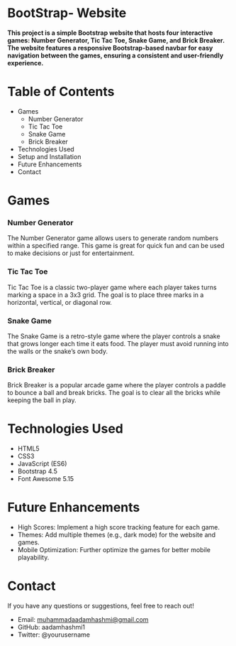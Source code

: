 # BootStrap- Website

**This project is a simple Bootstrap website that hosts four interactive games: Number Generator, Tic Tac Toe, Snake Game, and Brick Breaker. The website features a responsive Bootstrap-based navbar for easy navigation between the games, ensuring a consistent and user-friendly experience.**

# Table of Contents

- Games
  - Number Generator
  - Tic Tac Toe
  - Snake Game
  - Brick Breaker
- Technologies Used
- Setup and Installation
- Future Enhancements
- Contact

# Games

### Number Generator

The Number Generator game allows users to generate random numbers within a specified range. This game is great for quick fun and can be used to make decisions or just for entertainment.

### Tic Tac Toe

Tic Tac Toe is a classic two-player game where each player takes turns marking a space in a 3x3 grid. The goal is to place three marks in a horizontal, vertical, or diagonal row.

### Snake Game

The Snake Game is a retro-style game where the player controls a snake that grows longer each time it eats food. The player must avoid running into the walls or the snake’s own body.

### Brick Breaker

Brick Breaker is a popular arcade game where the player controls a paddle to bounce a ball and break bricks. The goal is to clear all the bricks while keeping the ball in play.

# Technologies Used

- HTML5
- CSS3
- JavaScript (ES6)
- Bootstrap 4.5
- Font Awesome 5.15

# Future Enhancements

- High Scores: Implement a high score tracking feature for each game.
- Themes: Add multiple themes (e.g., dark mode) for the website and games.
- Mobile Optimization: Further optimize the games for better mobile playability.

# Contact

If you have any questions or suggestions, feel free to reach out!

- Email: muhammadaadamhashmi@gmail.com
- GitHub: aadamhashmi1
- Twitter: @yourusername
